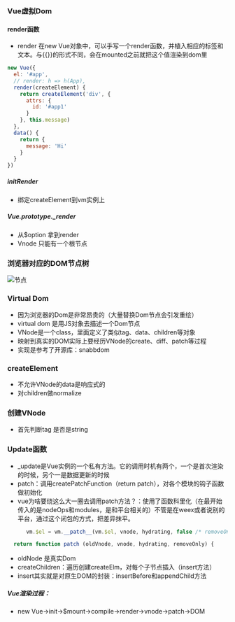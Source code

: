 ### Vue虚拟Dom
#### render函数
- render 在new Vue对象中，可以手写一个render函数，并植入相应的标签和文本。与{{}}的形式不同，会在mounted之前就把这个值渲染到dom里
```js
new Vue({
  el: '#app',
  // render: h => h(App),
  render(createElement) {
    return createElement('div', {
      attrs: {
        id: '#app1'
      }
    }, this.message)
  },
  data() {
    return {
      message: 'Hi' 
    }
  }
})
```

  
##### initRender
- 绑定createElement到vm实例上
##### Vue.prototype._render
- 从$option 拿到render
- Vnode 只能有一个根节点

### 浏览器对应的DOM节点树
![节点](https://cn.vuejs.org/images/dom-tree.png)
### Virtual Dom
- 因为浏览器的Dom是非常昂贵的（大量替换Dom节点会引发重绘）
- virtual dom 是用JS对象去描述一个Dom节点
- VNode是一个class，里面定义了类似tag、data、children等对象
- 映射到真实的DOM实际上要经历VNode的create、diff、patch等过程
- 实现是参考了开源库：snabbdom

### createElement
- 不允许VNode的data是响应式的
- 对children做normalize
### 创建VNode
- 首先判断tag 是否是string
### Update函数
- _update是Vue实例的一个私有方法。它的调用时机有两个，一个是首次渲染的时候，另个一是数据更新的时候 
- patch：调用createPatchFunction（return patch），对各个模块的钩子函数做初始化
- vue为啥要绕这么大一圈去调用patch方法？：使用了函数科里化（在最开始传入的是nodeOps和modules，是和平台相关的）不管是在weex或者说别的平台，通过这个闭包的方式，把差异抹平。
```js
      vm.$el = vm.__patch__(vm.$el, vnode, hydrating, false /* removeOnly */)

```
```js
  return function patch (oldVnode, vnode, hydrating, removeOnly) {

```
- oldNode 是真实Dom
- createChildren：遍历创建createElm，对每个子节点插入（insert方法）
- insert其实就是对原生DOM的封装：insertBefore和appendChild方法

##### Vue渲染过程：
- new Vue->init->$mount->compile->render->vnode->patch->DOM